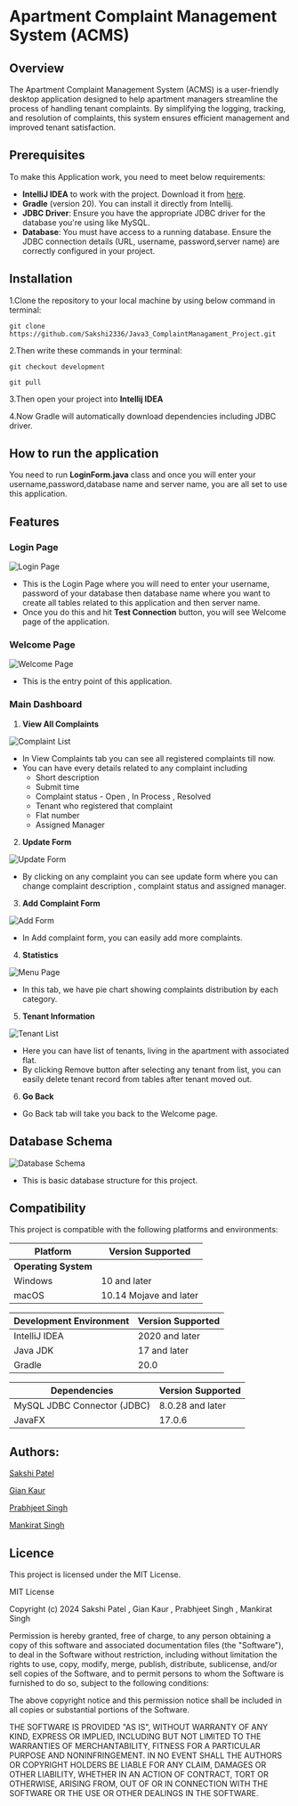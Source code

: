 # Apartment Complaint Management System (ACMS)

## Overview 

The Apartment Complaint Management System (ACMS) is a user-friendly desktop application designed to help apartment managers streamline the process of handling tenant complaints. By simplifying the logging, tracking, and resolution of complaints, this system ensures efficient management and improved tenant satisfaction.

## Prerequisites

To make this Application work, you need to meet below requirements:

- **IntelliJ IDEA** to work with the project. Download it from [here](https://www.jetbrains.com/idea/).
- **Gradle** (version 20). You can install it directly from Intellij.
- **JDBC Driver**: Ensure you have the appropriate JDBC driver for the database you're using like MySQL.
- **Database**: You must have access to a running database. Ensure the JDBC connection details (URL, username, password,server name) are correctly configured in your project.

## Installation

1.Clone the repository to your local machine by using below command in terminal:

`git clone https://github.com/Sakshi2336/Java3_ComplaintManagament_Project.git`

2.Then write these commands in your terminal:

`git checkout development`

`git pull`

3.Then open your project into **Intellij IDEA**

4.Now Gradle will automatically download dependencies including JDBC driver.

## How to run the application

You need to run **LoginForm.java** class and once you will enter your username,password,database name and server name, you are all set to use this application.

## Features

### **Login Page**

![Login Page](src/main/resources/org/example/java3_final_project/Images/LoginPage.png)

- This is the Login Page where you will need to enter your username, password of your database then database name where you want to create all tables related to this application and then server name.
- Once you do this and hit **Test Connection** button, you will see Welcome page of the application.


### **Welcome Page**

![Welcome Page](src/main/resources/org/example/java3_final_project/Images/WelcomePage.png)

- This is the entry point of this application.


### **Main Dashboard**

1. **View All Complaints**

![Complaint List](src/main/resources/org/example/java3_final_project/Images/ViewComp.png)

- In View Complaints tab you can see all registered complaints till now.
- You can have every details related to any complaint including
  + Short description
  + Submit time
  + Complaint status - Open , In Process , Resolved
  + Tenant who registered that complaint
  + Flat number 
  + Assigned Manager
    
2. **Update Form**

![Update Form](src/main/resources/org/example/java3_final_project/Images/UpdateForm.png)
   
- By clicking on any complaint you can see update form where you can change complaint description , complaint status and assigned manager.

3. **Add Complaint Form**

![Add Form](src/main/resources/org/example/java3_final_project/Images/AddForm.png)

- In Add complaint form, you can easily add more complaints.

4. **Statistics**

![Menu Page](src/main/resources/org/example/java3_final_project/Images/statistics.png)

- In this tab, we have pie chart showing complaints distribution by each category.

5. **Tenant Information**

![Tenant List](src/main/resources/org/example/java3_final_project/Images/Remove.png)

- Here you can have list of tenants, living in the apartment with associated flat.
- By clicking Remove button after selecting any tenant from list, you can easily delete tenant record from tables after tenant moved out.

6. **Go Back**

- Go Back tab will take you back to the Welcome page.
       

## Database Schema

![Database Schema](src/main/resources/org/example/java3_final_project/Images/databaseSchema.png)
- This is basic database structure for this project.

## Compatibility

This project is compatible with the following platforms and environments:

| Platform               | Version Supported    |
|------------------------|----------------------|
| **Operating System**   |
| Windows                | 10 and later         |
| macOS                  | 10.14 Mojave and later |



| **Development Environment** | Version Supported |
|-----------------------------|-------------------|
| IntelliJ IDEA               | 2020 and later    |
| Java JDK                    | 17 and later      |
| Gradle                      | 20.0    |



| **Dependencies**              | Version Supported     |
|-------------------------------|-----------------------|
| MySQL JDBC Connector (JDBC)    | 8.0.28 and later      |
| JavaFX                        | 17.0.6                |


## Authors:

[Sakshi Patel](https://github.com/Sakshi2336)

[Gian Kaur](https://github.com/Giankaur03)

[Prabhjeet Singh](https://github.com/28Prabh)

[Mankirat Singh](https://github.com/msandhu16)

## Licence

This project is licensed under the MIT License.

MIT License

Copyright (c) 2024 Sakshi Patel , Gian Kaur , Prabhjeet Singh , Mankirat Singh

Permission is hereby granted, free of charge, to any person obtaining a copy
of this software and associated documentation files (the "Software"), to deal
in the Software without restriction, including without limitation the rights
to use, copy, modify, merge, publish, distribute, sublicense, and/or sell
copies of the Software, and to permit persons to whom the Software is
furnished to do so, subject to the following conditions:

The above copyright notice and this permission notice shall be included in all
copies or substantial portions of the Software.

THE SOFTWARE IS PROVIDED "AS IS", WITHOUT WARRANTY OF ANY KIND, EXPRESS OR
IMPLIED, INCLUDING BUT NOT LIMITED TO THE WARRANTIES OF MERCHANTABILITY,
FITNESS FOR A PARTICULAR PURPOSE AND NONINFRINGEMENT. IN NO EVENT SHALL THE
AUTHORS OR COPYRIGHT HOLDERS BE LIABLE FOR ANY CLAIM, DAMAGES OR OTHER
LIABILITY, WHETHER IN AN ACTION OF CONTRACT, TORT OR OTHERWISE, ARISING FROM,
OUT OF OR IN CONNECTION WITH THE SOFTWARE OR THE USE OR OTHER DEALINGS IN THE
SOFTWARE.

